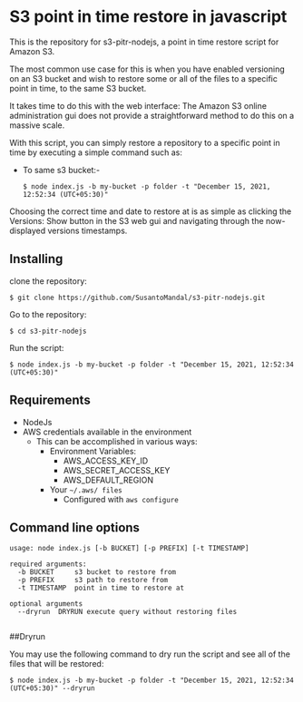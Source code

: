 # S3 point in time restore in javascript

This is the repository for s3-pitr-nodejs, a point in time restore script for Amazon S3.

The most common use case for this is when you have enabled versioning on an S3 bucket and wish to restore some or all of the files to a specific point in time, to the same S3 bucket.

It takes time to do this with the web interface: The Amazon S3 online administration gui does not provide a straightforward method to do this on a massive scale.

With this script, you can simply restore a repository to a specific point in time by executing a simple command such as:

* To same s3 bucket:-
	```
	$ node index.js -b my-bucket -p folder -t "December 15, 2021, 12:52:34 (UTC+05:30)"
	```
Choosing the correct time and date to restore at is as simple as clicking the Versions: Show button in the S3 web gui and navigating through the now-displayed versions timestamps.

## Installing

clone the repository:

```
$ git clone https://github.com/SusantoMandal/s3-pitr-nodejs.git
```

Go to the repository: 

```
$ cd s3-pitr-nodejs
```

Run the script:

```
$ node index.js -b my-bucket -p folder -t "December 15, 2021, 12:52:34 (UTC+05:30)"
```

## Requirements

  * NodeJs
  * AWS credentials available in the environment
	* This can be accomplished in various ways:
		* Environment Variables:
			* AWS_ACCESS_KEY_ID
			* AWS_SECRET_ACCESS_KEY
			* AWS_DEFAULT_REGION
		* Your `~/.aws/ files`
			* Configured with `aws configure`

## Command line options

```
usage: node index.js [-b BUCKET] [-p PREFIX] [-t TIMESTAMP]

required arguments:
  -b BUCKET     s3 bucket to restore from
  -p PREFIX     s3 path to restore from                     
  -t TIMESTAMP  point in time to restore at  

optional arguments  
  --dryrun  DRYRUN execute query without restoring files
                        
```
##Dryrun

You may use the following command to dry run the script and see all of the files that will be restored:

```
$ node index.js -b my-bucket -p folder -t "December 15, 2021, 12:52:34 (UTC+05:30)" --dryrun
```



